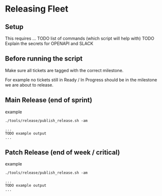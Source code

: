 
# Releasing Fleet

## Setup

This requires ... TODO list of commands (which script will help with)
    TODO Explain the secrets for OPENAPI and SLACK

## Before running the script

Make sure all tickets are tagged with the correct milestone.

For example no tickets still in Ready / In Progress should be in the milestone we are about to release.

## Main Release (end of sprint)

example
```
./tools/release/publish_release.sh -am

...
TODO example output
...

```

## Patch Release (end of week / critical)

example
```
./tools/release/publish_release.sh -am

...
TODO example output
...

```
